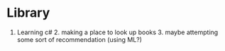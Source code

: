 # Library
1. Learning c# 2. making a place to look up books 3. maybe attempting some sort of recommendation (using ML?)
